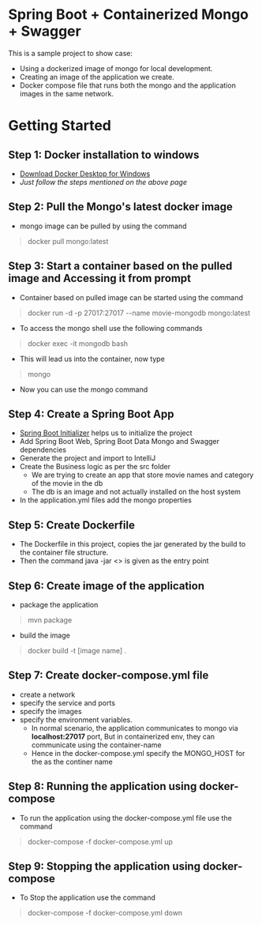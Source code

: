 # Spring Boot + Containerized Mongo + Swagger

This is a sample project to show case: 
* Using a dockerized image of mongo for local development.
* Creating an image of the application we create. 
* Docker compose file that runs both the mongo and the application images in the same network. 

# Getting Started
## Step 1: Docker installation to windows
* [Download Docker Desktop for Windows](https://docs.docker.com/docker-for-windows/install/)
* _Just follow the steps mentioned on the above page_


## Step 2: Pull the Mongo's latest docker image 
* mongo image can be pulled by using the command
> docker pull mongo:latest

## Step 3: Start a container based on the pulled image and Accessing it from prompt
* Container based on pulled image can be started using the command 
> docker run -d -p 27017:27017 --name movie-mongodb mongo:latest
* To access the mongo shell use the following commands
>  docker exec -it mongodb bash
* This will lead us into the container, now type 
> mongo 
* Now you can use the mongo command

## Step 4: Create a Spring Boot App
* [Spring Boot Initializer](https://start.spring.io/) helps us to initialize the project
* Add Spring Boot Web, Spring Boot Data Mongo and Swagger dependencies 
* Generate the project and import to IntelliJ
* Create the Business logic as per the src folder
    * We are trying to create an app that store movie names and category of the movie in the db
    * The db is an image and not actually installed on the host system
* In the application.yml files add the mongo properties

## Step 5: Create Dockerfile
* The Dockerfile in this project, copies the jar generated by the build to the container file structure. 
* Then the command java -jar <<jar name>> is given as the entry point

## Step 6: Create image of the application
* package the application 
> mvn package
* build the image
> docker build -t [image name] .


## Step 7: Create docker-compose.yml file 
* create a network
* specify the service and ports
* specify the images
* specify the environment variables. 
    * In normal scenario, the application communicates to mongo via **localhost:27017** port, But in containerized env, they can communicate using the container-name
    * Hence in the docker-compose.yml specify the MONGO_HOST for the as the continer name

## Step 8: Running the application using docker-compose    
* To run the application using the docker-compose.yml file use the command
> docker-compose -f docker-compose.yml up

## Step 9: Stopping the application using docker-compose
* To Stop the application use the command
> docker-compose -f docker-compose.yml down



